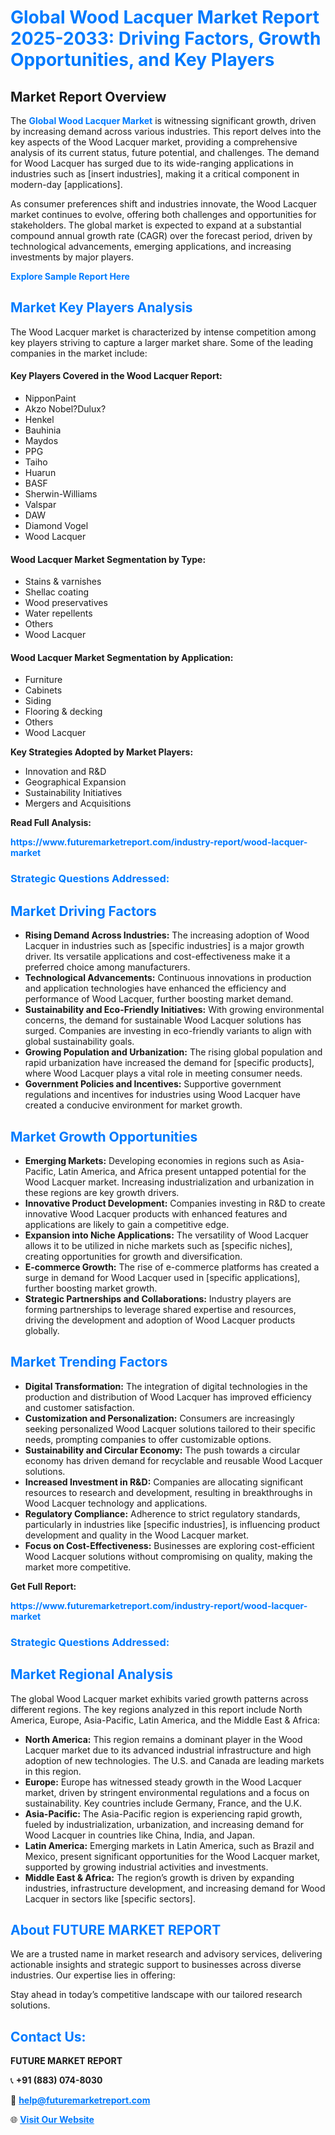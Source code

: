 <h1 style="color: #007BFF;">Global Wood Lacquer Market Report 2025-2033: Driving Factors, Growth Opportunities, and Key Players</h1>

<section id="overview">
<h2>Market Report Overview</h2>
<p>The <a href="https://www.futuremarketreport.com/industry-report/wood-lacquer-market" style="color: #007BFF; text-decoration: none;"><strong>Global Wood Lacquer Market</strong></a> is witnessing significant growth, driven by increasing demand across various industries. This report delves into the key aspects of the Wood Lacquer market, providing a comprehensive analysis of its current status, future potential, and challenges. The demand for Wood Lacquer has surged due to its wide-ranging applications in industries such as [insert industries], making it a critical component in modern-day [applications].</p>
<p>As consumer preferences shift and industries innovate, the Wood Lacquer market continues to evolve, offering both challenges and opportunities for stakeholders. The global market is expected to expand at a substantial compound annual growth rate (CAGR) over the forecast period, driven by technological advancements, emerging applications, and increasing investments by major players.</p>
</section>

<section id="overview">
<p><a href="https://www.futuremarketreport.com/request-sample/reportId=105357" style="color: #007BFF; text-decoration: none;"><strong>Explore Sample Report Here</strong></a></p>
</section>

<section id="key-players">
<h2 style="color: #007BFF;">Market Key Players Analysis</h2>
<p>The Wood Lacquer market is characterized by intense competition among key players striving to capture a larger market share. Some of the leading companies in the market include:</p>
<h4>Key Players Covered in the Wood Lacquer Report:</h4>
<ul><li>NipponPaint</li><li>Akzo Nobel?Dulux?</li><li>Henkel</li><li>Bauhinia</li><li>Maydos</li><li>PPG</li><li>Taiho</li><li>Huarun</li><li>BASF</li><li>Sherwin-Williams</li><li>Valspar</li><li>DAW</li><li>Diamond Vogel</li><li>Wood Lacquer</li></ul>
<h4>Wood Lacquer Market Segmentation by Type:</h4>
<ul><li>Stains &amp; varnishes</li><li>Shellac coating</li><li>Wood preservatives</li><li>Water repellents</li><li>Others</li><li>Wood Lacquer</li></ul>

<h4>Wood Lacquer Market Segmentation by Application:</h4>
<ul><li>Furniture</li><li>Cabinets</li><li>Siding</li><li>Flooring &amp; decking</li><li>Others</li><li>Wood Lacquer</li></ul>
<p><strong>Key Strategies Adopted by Market Players:</strong></p>
<ul>
<li>Innovation and R&D</li>
<li>Geographical Expansion</li>
<li>Sustainability Initiatives</li>
<li>Mergers and Acquisitions</li>
</ul>
</section>

<section>
<p><strong>Read Full Analysis: </strong></p><a href="https://www.futuremarketreport.com/industry-report/wood-lacquer-market" style="color: #007BFF; text-decoration: none;"><strong>https://www.futuremarketreport.com/industry-report/wood-lacquer-market</strong></a>
<h3 style="color: #007BFF;">Strategic Questions Addressed:</h3>
</section>

<section id="driving-factors">
<h2 style="color: #007BFF;">Market Driving Factors</h2>
<ul>
<li><strong>Rising Demand Across Industries:</strong> The increasing adoption of Wood Lacquer in industries such as [specific industries] is a major growth driver. Its versatile applications and cost-effectiveness make it a preferred choice among manufacturers.</li>
<li><strong>Technological Advancements:</strong> Continuous innovations in production and application technologies have enhanced the efficiency and performance of Wood Lacquer, further boosting market demand.</li>
<li><strong>Sustainability and Eco-Friendly Initiatives:</strong> With growing environmental concerns, the demand for sustainable Wood Lacquer solutions has surged. Companies are investing in eco-friendly variants to align with global sustainability goals.</li>
<li><strong>Growing Population and Urbanization:</strong> The rising global population and rapid urbanization have increased the demand for [specific products], where Wood Lacquer plays a vital role in meeting consumer needs.</li>
<li><strong>Government Policies and Incentives:</strong> Supportive government regulations and incentives for industries using Wood Lacquer have created a conducive environment for market growth.</li>
</ul>
</section>

<section id="growth-opportunities">
<h2 style="color: #007BFF;">Market Growth Opportunities</h2>
<ul>
<li><strong>Emerging Markets:</strong> Developing economies in regions such as Asia-Pacific, Latin America, and Africa present untapped potential for the Wood Lacquer market. Increasing industrialization and urbanization in these regions are key growth drivers.</li>
<li><strong>Innovative Product Development:</strong> Companies investing in R&D to create innovative Wood Lacquer products with enhanced features and applications are likely to gain a competitive edge.</li>
<li><strong>Expansion into Niche Applications:</strong> The versatility of Wood Lacquer allows it to be utilized in niche markets such as [specific niches], creating opportunities for growth and diversification.</li>
<li><strong>E-commerce Growth:</strong> The rise of e-commerce platforms has created a surge in demand for Wood Lacquer used in [specific applications], further boosting market growth.</li>
<li><strong>Strategic Partnerships and Collaborations:</strong> Industry players are forming partnerships to leverage shared expertise and resources, driving the development and adoption of Wood Lacquer products globally.</li>
</ul>
</section>

<section id="trending-factors">
<h2 style="color: #007BFF;">Market Trending Factors</h2>
<ul>
<li><strong>Digital Transformation:</strong> The integration of digital technologies in the production and distribution of Wood Lacquer has improved efficiency and customer satisfaction.</li>
<li><strong>Customization and Personalization:</strong> Consumers are increasingly seeking personalized Wood Lacquer solutions tailored to their specific needs, prompting companies to offer customizable options.</li>
<li><strong>Sustainability and Circular Economy:</strong> The push towards a circular economy has driven demand for recyclable and reusable Wood Lacquer solutions.</li>
<li><strong>Increased Investment in R&D:</strong> Companies are allocating significant resources to research and development, resulting in breakthroughs in Wood Lacquer technology and applications.</li>
<li><strong>Regulatory Compliance:</strong> Adherence to strict regulatory standards, particularly in industries like [specific industries], is influencing product development and quality in the Wood Lacquer market.</li>
<li><strong>Focus on Cost-Effectiveness:</strong> Businesses are exploring cost-efficient Wood Lacquer solutions without compromising on quality, making the market more competitive.</li>
</ul>
</section>

<section>
<p><strong>Get Full Report: </strong></p><a href="https://www.futuremarketreport.com/industry-report/wood-lacquer-market" style="color: #007BFF; text-decoration: none;"><strong>https://www.futuremarketreport.com/industry-report/wood-lacquer-market</strong></a>
<h3 style="color: #007BFF;">Strategic Questions Addressed:</h3>
</section>


<section id="regional-analysis">
<h2 style="color: #007BFF;">Market Regional Analysis</h2>
<p>The global Wood Lacquer market exhibits varied growth patterns across different regions. The key regions analyzed in this report include North America, Europe, Asia-Pacific, Latin America, and the Middle East & Africa:</p>
<ul>
<li><strong>North America:</strong> This region remains a dominant player in the Wood Lacquer market due to its advanced industrial infrastructure and high adoption of new technologies. The U.S. and Canada are leading markets in this region.</li>
<li><strong>Europe:</strong> Europe has witnessed steady growth in the Wood Lacquer market, driven by stringent environmental regulations and a focus on sustainability. Key countries include Germany, France, and the U.K.</li>
<li><strong>Asia-Pacific:</strong> The Asia-Pacific region is experiencing rapid growth, fueled by industrialization, urbanization, and increasing demand for Wood Lacquer in countries like China, India, and Japan.</li>
<li><strong>Latin America:</strong> Emerging markets in Latin America, such as Brazil and Mexico, present significant opportunities for the Wood Lacquer market, supported by growing industrial activities and investments.</li>
<li><strong>Middle East & Africa:</strong> The region’s growth is driven by expanding industries, infrastructure development, and increasing demand for Wood Lacquer in sectors like [specific sectors].</li>
</ul>
</section>

<footer>
<h2 style="color: #007BFF;">About FUTURE MARKET REPORT</h2>
<p>We are a trusted name in market research and advisory services, delivering actionable insights and strategic support to businesses across diverse industries. Our expertise lies in offering:</p>

<p>Stay ahead in today’s competitive landscape with our tailored research solutions.</p>

<h2 style="color: #007BFF;">Contact Us:</h2>
<p><strong>FUTURE MARKET REPORT</strong></p>
<p>📞 <strong>+91 (883) 074-8030</strong></p>
<p>📧 <strong><a href="mailto:help@futuremarketreport.com" style="color: #007BFF;">help@futuremarketreport.com</a></strong></p>
<p>🌐 <strong><a href="https://www.futuremarketreport.com/" style="color: #007BFF;">Visit Our Website</a></strong></p>
</footer>